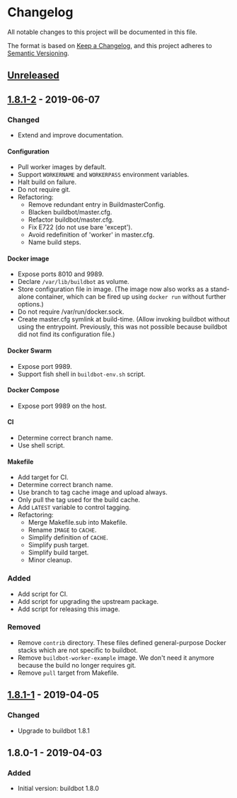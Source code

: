# Changelog
All notable changes to this project will be documented in this file.

The format is based on [Keep a Changelog](https://keepachangelog.com/en/1.0.0/),
and this project adheres to [Semantic Versioning](https://semver.org/spec/v2.0.0.html).

## [Unreleased]

## [1.8.1-2] - 2019-06-07
### Changed
- Extend and improve documentation.

#### Configuration
- Pull worker images by default.
- Support `WORKERNAME` and `WORKERPASS` environment variables.
- Halt build on failure.
- Do not require git.
- Refactoring:
  - Remove redundant entry in BuildmasterConfig.
  - Blacken buildbot/master.cfg.
  - Refactor buildbot/master.cfg.
  - Fix E722 (do not use bare 'except').
  - Avoid redefinition of 'worker' in master.cfg.
  - Name build steps.

#### Docker image
- Expose ports 8010 and 9989.
- Declare `/var/lib/buildbot` as volume.
- Store configuration file in image. (The image now also works as a stand-alone
  container, which can be fired up using `docker run` without further options.)
- Do not require /var/run/docker.sock.
- Create master.cfg symlink at build-time. (Allow invoking buildbot without
  using the entrypoint. Previously, this was not possible because buildbot did
  not find its configuration file.)

#### Docker Swarm
- Expose port 9989.
- Support fish shell in `buildbot-env.sh` script.

#### Docker Compose
- Expose port 9989 on the host.

#### CI
- Determine correct branch name.
- Use shell script.

#### Makefile
- Add target for CI.
- Determine correct branch name.
- Use branch to tag cache image and upload always.
- Only pull the tag used for the build cache.
- Add `LATEST` variable to control tagging.
- Refactoring:
  - Merge Makefile.sub into Makefile.
  - Rename `IMAGE` to `CACHE`.
  - Simplify definition of `CACHE`.
  - Simplify push target.
  - Simplify build target.
  - Minor cleanup.

### Added
- Add script for CI.
- Add script for upgrading the upstream package.
- Add script for releasing this image.

### Removed
- Remove `contrib` directory. These files defined general-purpose Docker stacks
  which are not specific to buildbot.
- Remove `buildbot-worker-example` image. We don't need it anymore because the
  build no longer requires git.
- Remove `pull` target from Makefile.

## [1.8.1-1] - 2019-04-05
### Changed
- Upgrade to buildbot 1.8.1

## 1.8.0-1 - 2019-04-03
### Added
- Initial version: buildbot 1.8.0

[Unreleased]: https://github.com/cjolowicz/docker-buildbot/compare/v1.8.1-2...HEAD
[1.8.1-2]: https://github.com/cjolowicz/docker-buildbot/compare/v1.8.1-1...v1.8.1-2
[1.8.1-1]: https://github.com/cjolowicz/docker-buildbot/compare/v1.8.0-1...v1.8.1-1
